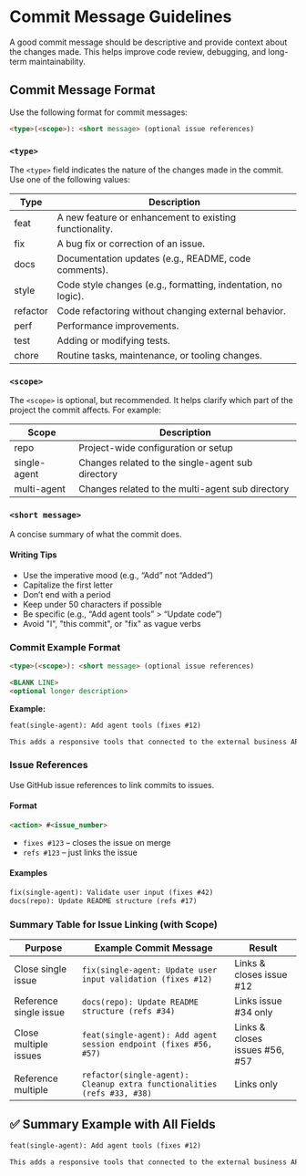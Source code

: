 # Commit Message Guidelines

A good commit message should be descriptive and provide context about the changes made. This helps improve code review, debugging, and long-term maintainability.

## Commit Message Format

Use the following format for commit messages:

```md
<type>(<scope>): <short message> (optional issue references)
```

### `<type>`

The `<type>` field indicates the nature of the changes made in the commit. Use one of the following values:

| Type     | Description                                                   |
|----------|---------------------------------------------------------------|
| feat     | A new feature or enhancement to existing functionality.       |
| fix      | A bug fix or correction of an issue.                          |
| docs     | Documentation updates (e.g., README, code comments).          |
| style    | Code style changes (e.g., formatting, indentation, no logic). |
| refactor | Code refactoring without changing external behavior.          |
| perf     | Performance improvements.                                     |
| test     | Adding or modifying tests.                                    |
| chore    | Routine tasks, maintenance, or tooling changes.               |

### `<scope>`

The `<scope>` is optional, but recommended. It helps clarify which part of the project the commit affects. For example:

| Scope       | Description                                 |
|-------------|---------------------------------------------|
| repo        | Project-wide configuration or setup         |
| single-agent  | Changes related to the single-agent sub directory   |
| multi-agent   | Changes related to the multi-agent sub directory  |

### `<short message>`

A concise summary of what the commit does.

#### Writing Tips

- Use the imperative mood (e.g., “Add” not “Added”)
- Capitalize the first letter
- Don’t end with a period
- Keep under 50 characters if possible
- Be specific (e.g., “Add agent tools” > “Update code”)
- Avoid "I", "this commit", or "fix" as vague verbs

### Commit Example Format

```md
<type>(<scope>): <short message> (optional issue references)

<BLANK LINE>
<optional longer description>
```

**Example:**

```md
feat(single-agent): Add agent tools (fixes #12)

This adds a responsive tools that connected to the external business API.
```

### Issue References

Use GitHub issue references to link commits to issues.

#### Format

```md
<action> #<issue_number>
```

- `fixes #123` – closes the issue on merge
- `refs #123` – just links the issue

#### Examples

```md
fix(single-agent): Validate user input (fixes #42)
docs(repo): Update README structure (refs #17)
```

### Summary Table for Issue Linking (with Scope)

| Purpose                | Example Commit Message                                         | Result                             |
| ---------------------- | -------------------------------------------------------------- | ---------------------------------- |
| Close single issue     | `fix(single-agent: Update user input validation (fixes #12)`         | Links & closes issue #12           |
| Reference single issue | `docs(repo): Update README structure (refs #34)`               | Links issue #34 only               |
| Close multiple issues  | `feat(single-agent): Add agent session endpoint (fixes #56, #57)` | Links & closes issues #56, #57     |
| Reference multiple     | `refactor(single-agent): Cleanup extra functionalities (refs #33, #38)`    | Links only                         |

## ✅ Summary Example with All Fields

```md
feat(single-agent): Add agent tools (fixes #12)

This adds a responsive tools that connected to the external business API.
```
